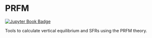 # PRFM

[![Jupyter Book Badge](https://jupyterbook.org/badge.svg)](https://changgoo.github.io/PRFM/)

Tools to calculate vertical equilibrium and SFRs using the PRFM theory.

